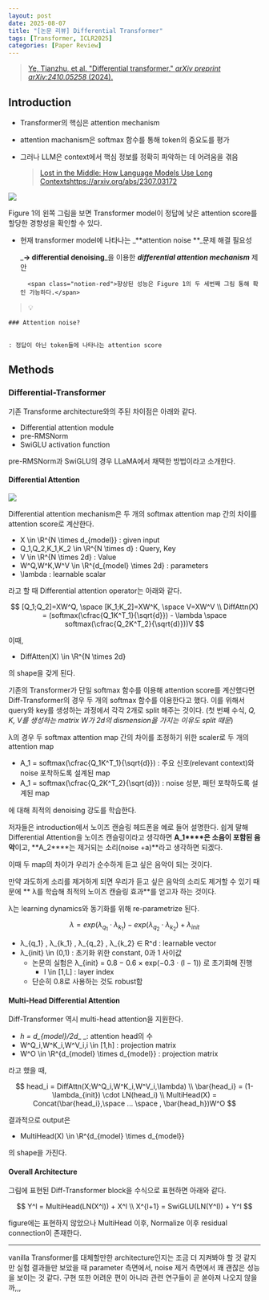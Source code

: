 ```yaml
---
layout: post
date: 2025-08-07
title: "[논문 리뷰] Differential Transformer"
tags: [Transformer, ICLR2025]
categories: [Paper Review]
---
```


> [Ye, Tianzhu, et al. "Differential transformer." ](https://arxiv.org/abs/2410.05258)[_arXiv preprint arXiv:2410.05258_](https://arxiv.org/abs/2410.05258)[ (2024).](https://arxiv.org/abs/2410.05258)



## Introduction

- Transformer의 핵심은 attention mechanism
- attention machanism은 softmax 함수를 통해 token의 중요도를 평가
- 그러나 LLM은 context에서 핵심 정보를 정확히 파악하는 데 어려움을 겪음

	> [Lost in the Middle: How Language Models Use Long Contextshttps://arxiv.org/abs/2307.03172](https://arxiv.org/abs/2307.03172)


![](https://prod-files-secure.s3.us-west-2.amazonaws.com/542b861c-36a8-4051-84e5-8804b6728dba/9083ea56-691a-4752-ae26-47f403431ac8/image.png?X-Amz-Algorithm=AWS4-HMAC-SHA256&X-Amz-Content-Sha256=UNSIGNED-PAYLOAD&X-Amz-Credential=ASIAZI2LB4667VK6CCMQ%2F20250910%2Fus-west-2%2Fs3%2Faws4_request&X-Amz-Date=20250910T100107Z&X-Amz-Expires=3600&X-Amz-Security-Token=IQoJb3JpZ2luX2VjEIL%2F%2F%2F%2F%2F%2F%2F%2F%2F%2FwEaCXVzLXdlc3QtMiJGMEQCICjIMbJDg9V%2B%2BhHe%2BclaiucAAHEkYEQhIlPQvggvtLFDAiAzAfyl39REIcGV9JBuM4R2g1vXouJi6C5gZmLdcUJ38yqIBAjr%2F%2F%2F%2F%2F%2F%2F%2F%2F%2F8BEAAaDDYzNzQyMzE4MzgwNSIMOcwuZD7u2G8njj27KtwDldPNEjd0G7T4mqe%2F4AAEfrusRU%2BXduEFakom5sh3s8BIgbKAMdIcNiCLB5rMZptpJJF8qsfjni8szgKgmIvA0nDe3edMsx8e%2FI1HBHLTGeh4gufioNi1ay7QNjs%2BeUzHrTTEQxhM3TM22eRuCXsElFThI%2BZPmHkFrnnBlM1s1cxrRVPuWv488yWB0j7g6AHrVPQ%2FLV369uvmFGGW8RTzYmFxq83%2FGDXgF4vQEb3P4FtUemSfFzjT9kFZKpiQ5ShYFUbDuaZ51PdXJFL09ZzrgslyAt3LsIufW9HzqjcIiVI0Fx8zbdLCPZ4Knx4cTVMYXP7jy2b9MTq2ndXRFuJUwSYstYOqYu0hadsyKlfOVg70yru5BPIfaIyA69W6iyu8hsbYWCW0eoyTjcxL3wZEqULzRuQ3zac9sDgi9bS9xAqSWyoxIKEOX0NxLIKdMhvfrtC6rLnD94kmdktVzytOz68tO%2Bk1xYNgLGbMCpQOuTbo2KMezic%2B6iO3%2FYl%2BG%2Bp%2FheN7XNqHI2zLuMJ5F7s%2Fq6wdb0BzeCBvIhN3T8Glvcgt1qQ%2FjAoBeYG4sffYOlJV54XyH1sGge0gi0TlxVsoChNAg3mS7cE7SlrGXf8VF18zMUqxNQMkX1YZfsEwvo6FxgY6pgF0Ce72Iv86BEpFR45yhJ25Hovmsf8YbngoXiSgq7wWT8dRH1Dt7Yuh%2Fdso0a0rDubxRxw1x2gGndsfVxvp9alJcCmq6%2BqFFOL%2FnGA3Hes60ngRUJvBU5jGepmx4NMXJ0RenEopcH4STPFVY3iiKO1nx%2Fzal0qn43X9yRuo8aOmeaizAaw1qJJmaY%2BnH81itttY0J77jMYhqiiogEAH1hX83Xe1CHZj&X-Amz-Signature=796de8780a85fce2c846a95409d85f8cfa2364210508452f283c777b65b5e073&X-Amz-SignedHeaders=host&x-amz-checksum-mode=ENABLED&x-id=GetObject)


Figure 1의 왼쪽 그림을 보면 Transformer model이 정답에 낮은 attention score를 할당한 경향성을 확인할 수 있다.

- 현재 transformer model에 나타나는 _**attention noise **_문제 해결 필요성

	_**→ differential denoising**_을 이용한 _**differential attention mechanism**_ 제안


		<span class="notion-red">향상된 성능은 Figure 1의 두 세번째 그림 통해 확인 가능하다.</span>


> 💡 


	### Attention noise?


	: 정답이 아닌 token들에 나타나는 attention score



## Methods



### Differential-Transformer


기존 Transforme architecture와의 주된 차이점은 아래와 같다.

- Differential attention module
- pre-RMSNorm
- SwiGLU activation function

pre-RMSNorm과 SwiGLU의 경우 LLaMA에서 채택한 방법이라고 소개한다.



#### Differential Attention


![](https://prod-files-secure.s3.us-west-2.amazonaws.com/542b861c-36a8-4051-84e5-8804b6728dba/116d70b2-1963-4810-9167-f4c7d8a06e8f/image.png?X-Amz-Algorithm=AWS4-HMAC-SHA256&X-Amz-Content-Sha256=UNSIGNED-PAYLOAD&X-Amz-Credential=ASIAZI2LB4667VK6CCMQ%2F20250910%2Fus-west-2%2Fs3%2Faws4_request&X-Amz-Date=20250910T100107Z&X-Amz-Expires=3600&X-Amz-Security-Token=IQoJb3JpZ2luX2VjEIL%2F%2F%2F%2F%2F%2F%2F%2F%2F%2FwEaCXVzLXdlc3QtMiJGMEQCICjIMbJDg9V%2B%2BhHe%2BclaiucAAHEkYEQhIlPQvggvtLFDAiAzAfyl39REIcGV9JBuM4R2g1vXouJi6C5gZmLdcUJ38yqIBAjr%2F%2F%2F%2F%2F%2F%2F%2F%2F%2F8BEAAaDDYzNzQyMzE4MzgwNSIMOcwuZD7u2G8njj27KtwDldPNEjd0G7T4mqe%2F4AAEfrusRU%2BXduEFakom5sh3s8BIgbKAMdIcNiCLB5rMZptpJJF8qsfjni8szgKgmIvA0nDe3edMsx8e%2FI1HBHLTGeh4gufioNi1ay7QNjs%2BeUzHrTTEQxhM3TM22eRuCXsElFThI%2BZPmHkFrnnBlM1s1cxrRVPuWv488yWB0j7g6AHrVPQ%2FLV369uvmFGGW8RTzYmFxq83%2FGDXgF4vQEb3P4FtUemSfFzjT9kFZKpiQ5ShYFUbDuaZ51PdXJFL09ZzrgslyAt3LsIufW9HzqjcIiVI0Fx8zbdLCPZ4Knx4cTVMYXP7jy2b9MTq2ndXRFuJUwSYstYOqYu0hadsyKlfOVg70yru5BPIfaIyA69W6iyu8hsbYWCW0eoyTjcxL3wZEqULzRuQ3zac9sDgi9bS9xAqSWyoxIKEOX0NxLIKdMhvfrtC6rLnD94kmdktVzytOz68tO%2Bk1xYNgLGbMCpQOuTbo2KMezic%2B6iO3%2FYl%2BG%2Bp%2FheN7XNqHI2zLuMJ5F7s%2Fq6wdb0BzeCBvIhN3T8Glvcgt1qQ%2FjAoBeYG4sffYOlJV54XyH1sGge0gi0TlxVsoChNAg3mS7cE7SlrGXf8VF18zMUqxNQMkX1YZfsEwvo6FxgY6pgF0Ce72Iv86BEpFR45yhJ25Hovmsf8YbngoXiSgq7wWT8dRH1Dt7Yuh%2Fdso0a0rDubxRxw1x2gGndsfVxvp9alJcCmq6%2BqFFOL%2FnGA3Hes60ngRUJvBU5jGepmx4NMXJ0RenEopcH4STPFVY3iiKO1nx%2Fzal0qn43X9yRuo8aOmeaizAaw1qJJmaY%2BnH81itttY0J77jMYhqiiogEAH1hX83Xe1CHZj&X-Amz-Signature=666e468184c68c7c1dfee3b8e09818ba8b225c6092dd63aee9b37f9876839762&X-Amz-SignedHeaders=host&x-amz-checksum-mode=ENABLED&x-id=GetObject)


Differential attention mechanism은 두 개의 softmax attention map 간의 차이를 attention score로 계산한다.

- X \in \R^{N \times d\_{model}} : given input
- Q\_1,Q\_2,K\_1,K\_2 \in \R^{N \times d} : Query, Key
- V \in \R^{N \times 2d} : Value
- W^Q,W^K,W^V \in \R^{d\_{model} \times 2d} : parameters
- \lambda : learnable scalar

라고 할 때 Differential attention operator는 아래와 같다.


$$
[Q_1;Q_2]=XW^Q, \space [K_1;K_2]=XW^K, \space V=XW^V \\
DiffAttn(X) = (softmax(\cfrac{Q_1K^T_1}{\sqrt{d}}) - \lambda \space softmax(\cfrac{Q_2K^T_2}{\sqrt{d}}))V
$$


이때,

- DiffAtten(X) \in \R^{N \times 2d}

의 shape을 갖게 된다.


기존의 Transformer가 단일 softmax 함수를 이용해 attention score를 계산했다면 Diff-Transformer의 경우 두 개의 softmax 함수를 이용한다고 했다. 이를 위해서 query와 key를 생성하는 과정에서 각각 2개로 split 해주는 것이다. <span class="notion-red">(첫 번째 수식, </span><span class="notion-red">_Q, K, V를 생성하는 matrix W가 2d의 dismension을 가지는 이유도 split 때문_</span><span class="notion-red">)</span>


 λ의 경우 두 softmax attention map 간의 차이를 조정하기 위한 scaler로 두 개의 attention map

- A\_1 = softmax(\cfrac{Q\_1K^T\_1}{\sqrt{d}}) : 주요 신호(relevant context)와 noise 포착하도록 설계된 map
- A\_1 = softmax(\cfrac{Q\_2K^T\_2}{\sqrt{d}}) : noise 성분, 패턴 포착하도록 설계된 map 

에 대해 최적의 denoising 강도를 학습한다.


저자들은 introduction에서 노이즈 캔슬링 헤드폰을 예로 들어 설명한다. 쉽게 말해 Differential Attention을 노이즈 캔슬링이라고 생각하면 **A\_1****은 소음이 포함된 음악**이고, **A\_2****는 제거되는 소리(noise +a)**라고 생각하면 되겠다. 


이때 두 map의 차이가 우리가 순수하게 듣고 싶은 음악이 되는 것이다. 


만약 과도하게 소리를 제거하게 되면 우리가 듣고 싶은 음악의 소리도 제거할 수 있기 때문에 ** λ를 학습해 최적의 노이즈 캔슬링 효과**를 얻고자 하는 것이다.


λ는 learning dynamics와 동기화를 위해 re-parametrize 된다.


$$
\lambda = exp(\lambda_{q_1} \cdot \lambda_{k_1}) - exp(\lambda_{q_2} \cdot \lambda_{k_2}) + \lambda_{init}
$$

- λ\_{q\_1} , λ\_{k\_1} , λ\_{q\_2} , λ\_{k\_2} ∈ R^d : learnable vector
- λ\_{init} \in (0,1) : 초기화 위한 constant, 0과 1 사이값
	- 논문의 실험은 λ\_{init} = 0.8 − 0.6 × exp(−0.3 · (l − 1)) 로 초기화해 진행
		- l \in [1,L] : layer index
	- 단순히 0.8로 사용하는 것도 robust함


#### **Multi-Head Differential Attention**


Diff-Transformer 역시 multi-head attention을 지원한다.

- _h = d\_{model}/2d__ _: attention head의 수
- W^Q\_i,W^K\_i,W^V\_i,i \in [1,h] : projection matrix
- W^O \in \R^{d\_{model} \times d\_{model}} : projection matrix

라고 했을 때,


$$
head_i = DiffAttn(X;W^Q_i,W^K_i,W^V_i,\lambda) \\
\bar{head_i} = (1-\lambda_{init}) \cdot LN(head_i) \\
MultiHead(X) = Concat(\bar{head_i},\space ... \space , \bar{head_h})W^O
$$


결과적으로 output은

- MultiHead(X) \in \R^{d\_{model} \times d\_{model}}

의 shape을 가진다.



#### Overall Architecture


그림에 표현된 Diff-Transformer block을 수식으로 표현하면 아래와 같다.


$$
Y^l = MultiHead(LN(X^l)) + X^l \\
X^{l+1} = SwiGLU(LN(Y^l)) + Y^l
$$


figure에는 표현하지 않았으나 MultiHead 이후, Normalize 이후 residual connection이 존재한다.


---


vanilla Transformer를 대체할만한 architecture인지는 조금 더 지켜봐야 할 것 같지만 실험 결과들만 보았을 때 parameter 측면에서, noise 제거 측면에서 꽤 괜찮은 성능을 보이는 것 같다. 구현 또한 어려운 편이 아니라 관련 연구들이 곧 쏟아져 나오지 않을까,,,

